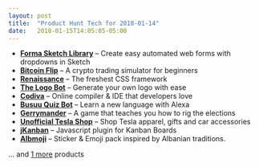 ```yaml
---
layout: post
title:  "Product Hunt Tech for 2018-01-14"
date:   2018-01-15T14:05:05-05:00
---
```


* **[Forma Sketch Library](https://www.producthunt.com/posts/forma-sketch-library?utm_campaign=producthunt-api&utm_medium=api&utm_source=Application%3A+Daily+Digest+RSS+%28ID%3A+3202%29)** – Create easy automated web forms with dropdowns in Sketch
* **[Bitcoin Flip](https://www.producthunt.com/posts/bitcoin-flip?utm_campaign=producthunt-api&utm_medium=api&utm_source=Application%3A+Daily+Digest+RSS+%28ID%3A+3202%29)** – A crypto trading simulator for beginners
* **[Renaissance](https://www.producthunt.com/posts/renaissance?utm_campaign=producthunt-api&utm_medium=api&utm_source=Application%3A+Daily+Digest+RSS+%28ID%3A+3202%29)** – The freshest CSS framework
* **[The Logo Bot](https://www.producthunt.com/posts/the-logo-bot?utm_campaign=producthunt-api&utm_medium=api&utm_source=Application%3A+Daily+Digest+RSS+%28ID%3A+3202%29)** – Generate your own logo with ease
* **[Codiva](https://www.producthunt.com/posts/codiva?utm_campaign=producthunt-api&utm_medium=api&utm_source=Application%3A+Daily+Digest+RSS+%28ID%3A+3202%29)** – Online compiler & IDE that developers love
* **[Busuu Quiz Bot](https://www.producthunt.com/posts/busuu-quiz-bot?utm_campaign=producthunt-api&utm_medium=api&utm_source=Application%3A+Daily+Digest+RSS+%28ID%3A+3202%29)** – Learn a new language with Alexa
* **[Gerrymander](https://www.producthunt.com/posts/gerrymander?utm_campaign=producthunt-api&utm_medium=api&utm_source=Application%3A+Daily+Digest+RSS+%28ID%3A+3202%29)** – A game that teaches you how to rig the elections
* **[Unofficial Tesla Shop](https://www.producthunt.com/posts/unofficial-tesla-shop?utm_campaign=producthunt-api&utm_medium=api&utm_source=Application%3A+Daily+Digest+RSS+%28ID%3A+3202%29)** – Shop Tesla apparel, gifts and car accessories
* **[jKanban](https://www.producthunt.com/posts/jkanban?utm_campaign=producthunt-api&utm_medium=api&utm_source=Application%3A+Daily+Digest+RSS+%28ID%3A+3202%29)** – Javascript plugin for Kanban Boards
* **[Albmoji](https://www.producthunt.com/posts/albmoji?utm_campaign=producthunt-api&utm_medium=api&utm_source=Application%3A+Daily+Digest+RSS+%28ID%3A+3202%29)** – Sticker & Emoji pack inspired by Albanian traditions.

… and [1 more](https://www.producthunt.com/tech) products